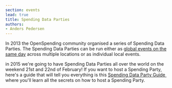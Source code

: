 ```yaml
---
section: events
lead: true
title: Spending Data Parties
authors:
- Anders Pedersen
---
```

In 2013 the OpenSpending community organised a series of Spending Data Parties. The Spending Data Parties can be run either as <a href="http://community.openspending.org/city-spending-party/">global events on the same day</a> across multiple locations or as individual local events.

in 2015 we're going to have Spending Data Parties all over the world on the weekend 21st and 22nd of February! If you want to host a Spending Party, here's a guide that will tell you everything is this <a title="Spending Data Party Guide" href="http://openspending.okblogfarm.org/2015/02/spending-data-party-guide/">Spending Data Party Guide  </a>where you'll learn all the secrets on how to host a Spending Party.
